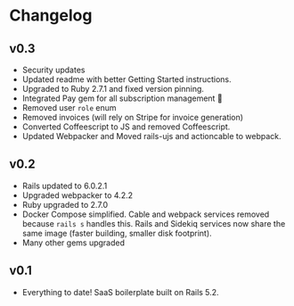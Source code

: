 # Changelog

## v0.3
* Security updates
* Updated readme with better Getting Started instructions.
* Upgraded to Ruby 2.7.1 and fixed version pinning.
* Integrated Pay gem for all subscription management :tada:
* Removed user `role` enum
* Removed invoices (will rely on Stripe for invoice generation)
* Converted Coffeescript to JS and removed Coffeescript.
* Updated Webpacker and Moved rails-ujs and actioncable to webpack.

## v0.2
* Rails updated to 6.0.2.1
* Upgraded webpacker to 4.2.2
* Ruby upgraded to 2.7.0
* Docker Compose simplified. Cable and webpack services removed because `rails s` handles this. Rails and Sidekiq services now share the same image (faster building, smaller disk footprint).
* Many other gems upgraded

## v0.1
* Everything to date! SaaS boilerplate built on Rails 5.2.
